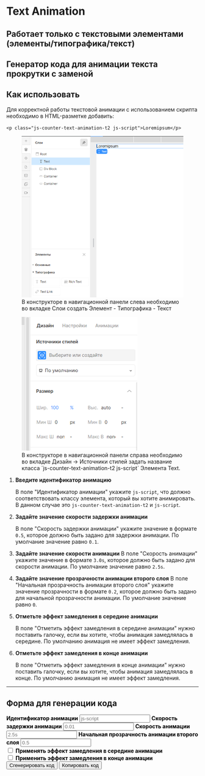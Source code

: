# Text Animation

## Работает только с текстовыми элементами (элементы/типографика/текст)

## Генератор кода для анимации текста прокрутки с заменой

## Как использовать

Для корректной работы текстовой анимации с использованием скрипта необходимо в HTML-разметке добавить:
<!-- markdownlint-disable MD040 -->
```
<p class="js-counter-text-animation-t2 js-script">Loremipsum</p>
```
<!-- markdownlint-disable MD041 -->
<!-- markdownlint-disable MD033 -->
<figure>
  <img src="../assets/add-text-element-1.png" class="lottie1" alt="div" />
  <figcaption>В конструкторе в навигационной панели слева необходимо во вкладке Слои создать Элемент - Типографика - Текст</figcaption>
</figure>

<figure>
  <img src="../assets/add-text-element-2.png" class="lottie2" alt="class" />
  <figcaption>В конструкторе в навигационной панели справа необходимо во вкладке Дизайн -> Источники
  стилей задать название класса `js-counter-text-animation-t2 js-script` Элемента Text.</figcaption>
</figure>

1. **Введите идентификатор анимацию**

   В поле "Идентификатор анимации" укажите `js-script`, что должно соответствовать классу элемента, который вы хотите анимировать. В данном случае это `js-counter-text-animation-t2` и `js-script`.

2. **Задайте значение скорости задержки анимации**

   В поле "Скорость задержки анимации" укажите значение в формате `0.5`, которое должно быть задано для задержки анимации. По умолчание значение равно `0.1`.

3. **Задайте значение скорости анимации**
    В поле "Скорость анимации" укажите значение в формате `3.0s`, которое должно быть задано для скорости анимации. По умолчание значение равно `2.5s`.

4. **Задайте значение прозрачности анимации второго слоя**
    В поле "Начальная прозрачность анимации второго слоя" укажите значение прозрачности в формате `0.2`, которое должно быть задано для начальной прозрачности анимации. По умолчание значение равно `0`.

5. **Отметьте  эффект замедления в середине анимации**

   В поле "Отметить эффект замедления в середине анимации" нужно поставить галочку, если вы хотите, чтобы анимация замедлялась в середине. По умолчанию анимация не имеет эффект замедления.

6. **Отметьте  эффект замедления в конце анимации**

    В поле "Отметить эффект замедления в конце анимации" нужно поставить галочку, если вы хотите, чтобы анимация замедлялась в конце. По умолчанию анимация не имеет эффект замедления.

---

## Форма для генерации кода

<!-- markdownlint-disable MD041 -->
<!-- markdownlint-disable MD033 -->

<div id="t2-generator">
  <label for="t2-animationID" style="font-weight:bold; color: #000;">Идентификатор анимации</label>
  <input type="text" id="t2-animationID" value="" placeholder="js-script">
  <label for="t2-animationDalay" style="font-weight:bold; color: #000;">Скорость задержки анимации</label>
  <input type="text" id="t2-animationDalay" value="" placeholder="0.01">
  <label for="t2-animationSpeed" style="font-weight:bold; color: #000;">Скорость анимации</label>
  <input type="text" id="t2-animationSpeed" value="" placeholder="2.5s">
  <label for="t2-startOpacityt2" style="font-weight:bold; color: #000;">Начальная прозрачность анимации второго слоя</label>
  <input type="text" id="t2-startOpacityt2" value="" placeholder="0.5">
  <div class="checkbox">
    <div class="checkbox_wrapper">
        <input type="checkbox" id="t2-slowdownEffect" value="false">
        <label for="t2-slowdownEffect" style="font-weight:bold; color: #000;">Применять эффект замедления в середине анимации</label>
    </div>
    <div class="checkbox_wrapper">
        <input type="checkbox" id="t2-endSlowdownEffect" value="false">
        <label for="t2-endSlowdownEffect" style="font-weight:bold; color: #000;">Применить эффект замедления в конце анимации</label>
    </div>
  </div>
  <button id="generate-t2">Сгенерировать код</button>
  <button id="copy-t2">Копировать код</button>
  <h2 id="title" style="display: none">Пример сгенерированного кода</h2>
  <pre id="t2-output"></pre>
</div>
